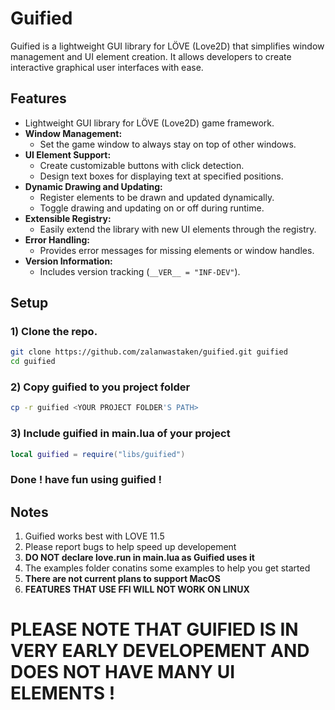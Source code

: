 # Guified

Guified is a lightweight GUI library for LÖVE (Love2D) that simplifies window management and UI element creation. It allows developers to create interactive graphical user interfaces with ease.

## Features

- Lightweight GUI library for LÖVE (Love2D) game framework.
- **Window Management:**
  - Set the game window to always stay on top of other windows.
- **UI Element Support:**
  - Create customizable buttons with click detection.
  - Design text boxes for displaying text at specified positions.
- **Dynamic Drawing and Updating:**
  - Register elements to be drawn and updated dynamically.
  - Toggle drawing and updating on or off during runtime.
- **Extensible Registry:**
  - Easily extend the library with new UI elements through the registry.
- **Error Handling:**
  - Provides error messages for missing elements or window handles.
- **Version Information:**
  - Includes version tracking (`__VER__ = "INF-DEV"`).

## Setup
### 1) Clone the repo.
```BASH
git clone https://github.com/zalanwastaken/guified.git guified
cd guified
```
### 2) Copy guified to you project folder
```BASH
cp -r guified <YOUR PROJECT FOLDER'S PATH>
```
### 3) Include guified in main.lua of your project
```LUA
local guified = require("libs/guified")
```
### Done ! have fun using guified !

## Notes
1) Guified works best with LOVE 11.5
2) Please report bugs to help speed up developement
3) **DO NOT declare love.run in main.lua as Guified uses it**
4) The examples folder conatins some examples to help you get started
5) **There are not current plans to support MacOS**
6) **FEATURES THAT USE FFI WILL NOT WORK ON LINUX**

# **PLEASE NOTE THAT GUIFIED IS IN VERY EARLY DEVELOPEMENT AND DOES NOT HAVE MANY UI ELEMENTS !**
